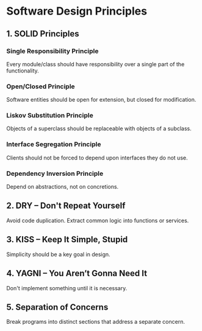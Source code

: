 # Software Design Principles

## 1. SOLID Principles

### Single Responsibility Principle

Every module/class should have responsibility over a single part of the functionality.

### Open/Closed Principle

Software entities should be open for extension, but closed for modification.

### Liskov Substitution Principle

Objects of a superclass should be replaceable with objects of a subclass.

### Interface Segregation Principle

Clients should not be forced to depend upon interfaces they do not use.

### Dependency Inversion Principle

Depend on abstractions, not on concretions.

## 2. DRY – Don't Repeat Yourself

Avoid code duplication. Extract common logic into functions or services.

## 3. KISS – Keep It Simple, Stupid

Simplicity should be a key goal in design.

## 4. YAGNI – You Aren’t Gonna Need It

Don't implement something until it is necessary.

## 5. Separation of Concerns

Break programs into distinct sections that address a separate concern.
